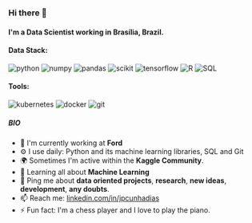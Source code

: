 ### Hi there 👋

#### I'm a Data Scientist working in Brasília, Brazil.

#### Data Stack:

![python](https://img.shields.io/badge/Python-blue?style=for-the-badge&logo=python&logoColor=white)
![numpy](https://img.shields.io/badge/Numpy-777BB4?style=for-the-badge&logo=numpy&logoColor=white)
![pandas](https://img.shields.io/badge/Pandas-2C2D72?style=for-the-badge&logo=pandas&logoColor=white)
![scikit](https://img.shields.io/badge/scikit_learn-F7931E?style=for-the-badge&logo=scikit-learn&logoColor=white)
![tensorflow](https://img.shields.io/badge/TensorFlow-FF6F00?style=for-the-badge&logo=TensorFlow&logoColor=white)
![R](https://img.shields.io/badge/R-276DC3?style=for-the-badge&logo=r&logoColor=white)
![SQL](https://img.shields.io/badge/PostgreSQL-316192?style=for-the-badge&logo=postgresql&logoColor=white)

#### Tools:

![kubernetes](https://img.shields.io/badge/kubernetes-326ce5.svg?&style=for-the-badge&logo=kubernetes&logoColor=white)
![docker](https://img.shields.io/badge/Docker-2CA5E0?style=for-the-badge&logo=docker&logoColor=white)
![git](https://img.shields.io/badge/GitHub-100000?style=for-the-badge&logo=github&logoColor=white)


##### BIO

- 🏢 I'm currently working at **Ford**
- ⚙️ I use daily: Python and its machine learning libraries, SQL and Git
- 🌍 Sometimes I'm active within the **Kaggle Community**.
- 🌱 Learning all about **Machine Learning**
- 💬 Ping me about **data oriented projects**, **research**, **new ideas**, **development**, **any doubts**.
- 📫 Reach me: [linkedin.com/in/jpcunhadias](https://www.linkedin.com/in/jpcunhadias/)
- ⚡️ Fun fact: I'm a chess player and I love to play the piano.

